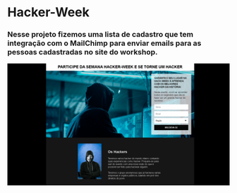 # Hacker-Week
 
### Nesse projeto fizemos uma lista de cadastro que tem integração com o MailChimp para enviar emails para as pessoas cadastradas no site do workshop.

![Hacker-Week](https://github.com/Hebert324/Hacker-Week/blob/main/gif/Hacker-week.gif)
